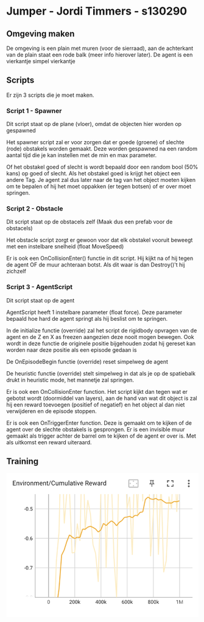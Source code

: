 # Jumper - Jordi Timmers - s130290

## Omgeving maken

De omgeving is een plain met muren (voor de sierraad), aan de achterkant van de plain staat een rode balk (meer info hierover later). De agent is een vierkantje simpel vierkantje

## Scripts

Er zijn 3 scripts die je moet maken.

### Script 1 - Spawner

Dit script staat op de plane (vloer), omdat de objecten hier worden op gespawned

Het spawner script zal er voor zorgen dat er goede (groene) of slechte (rode) obstakels worden gemaakt. Deze worden gespawned na een random aantal tijd die je kan instellen met de min en max parameter.

Of het obstakel goed of slecht is wordt bepaald door een random bool (50% kans) op goed of slecht. Als het obstakel goed is krijgt het object een andere Tag. Je agent zal dus later naar de tag van het object moeten kijken om te bepalen of hij het moet oppakken (er tegen botsen) of er over moet springen.

### Script 2 - Obstacle

Dit script staat op de obstacels zelf (Maak dus een prefab voor de obstacels)

Het obstacle script zorgt er gewoon voor dat elk obstakel vooruit beweegt met een instelbare snelheid (float MoveSpeed) 

Er is ook een OnCollisionEnter() functie in dit script. Hij kijkt na of hij tegen de agent OF de muur achteraan botst. Als dit waar is dan Destroy()'t hij zichzelf

### Script 3 - AgentScript

Dit script staat op de agent

AgentScript heeft 1 instelbare parameter (float force). Deze parameter bepaald hoe hard de agent springt als hij beslist om te springen.

In de initialize functie (override) zal het script de rigidbody opvragen van de agent en de Z en X as freezen aangezien deze nooit mogen bewegen. Ook wordt in deze functie de originele positie bijgehouden zodat hij gereset kan worden naar deze positie als een episode gedaan is

De OnEpisodeBegin functie (override) reset simpelweg de agent

De heuristic functie (override) stelt simpelweg in dat als je op de spatiebalk drukt in heuristic mode, het mannetje zal springen.

Er is ook een OnCollisionEnter function. Het script kijkt dan tegen wat er gebotst wordt (doormiddel van layers), aan de hand van wat dit object is zal hij een reward toevoegen (positief of negatief) en het object al dan niet verwijderen en de episode stoppen.

Er is ook een OnTriggerEnter function. Deze is gemaakt om te kijken of de agent over de slechte obstakels is gesprongen. Er is een invisible muur gemaakt als trigger achter de barrel om te kijken of de agent er over is. Met als uitkomst een reward uiteraard.

## Training

![Training](./training.png)
